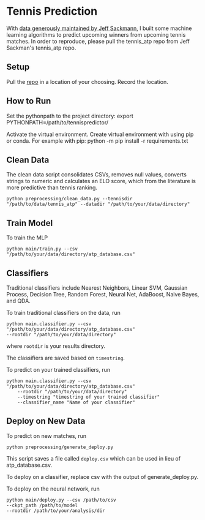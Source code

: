 # Tennis Prediction
With [data generously maintained by Jeff Sackmann](https://github.com/JeffSackmann/tennis_atp), I built some 
machine learning algorithms to predict upcoming winners from upcoming tennis matches. 
In order to reproduce, please pull the tennis_atp repo from Jeff Sackman's tennis_atp repo.  

## Setup 
Pull the [repo](https://github.com/JeffSackmann/tennis_atp) in a location of your choosing. Record the location.


## How to Run
Set the pythonpath to the project directory:
    export PYTHONPATH=/path/to/tennispredictor/

Activate the virtual environment.
Create virtual environment with using pip or conda. 
For example with pip:
    python -m pip install -r requirements.txt


## Clean Data
The clean data script consolidates CSVs, removes null values, converts strings to numeric and calculates an ELO score, which
from the literature is more predictive than tennis ranking. 

    python preprocessing/clean_data.py --tennisdir "/path/to/data/tennis_atp" --datadir "/path/to/your/data/directory"

## Train Model
To train the MLP

    python main/train.py --csv "/path/to/your/data/directory/atp_database.csv"

## Classifiers
Traditional classifiers include Nearest Neighbors, Linear SVM, Gaussian Process, Decision Tree,
Random Forest, Neural Net, AdaBoost, Naive Bayes, and QDA.

To train traditional classifiers on the data, run

    python main.classifier.py --csv "/path/to/your/data/directory/atp_database.csv"  
    --rootdir "/path/to/your/data/directory"

where `rootdir` is your results directory. 

The classifiers are saved based on `timestring`.  

To predict on your trained classifiers, run

    python main.classifier.py --csv "/path/to/your/data/directory/atp_database.csv"  
        --rootdir "/path/to/your/data/directory" 
        --timestring "timestring of your trained classifier"
        --classifier_name "Name of your classifier"

## Deploy on New Data
To predict on new matches, run 

    python preprocessing/generate_deploy.py

This script saves a file called `deploy.csv` which can be used in lieu of 
atp_database.csv.

To deploy on a classifier, replace csv with the output of generate_deploy.py.  

To deploy on the neural network, run

    python main/deploy.py --csv /path/to/csv
    --ckpt_path /path/to/model
    --rootdir /path/to/your/analysis/dir

